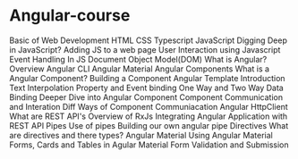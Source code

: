 # Angular-course

Basic of Web Development
HTML
CSS
Typescript
JavaScript
Digging Deep in JavaScript?
Adding JS to a web page
User Interaction using Javascript
Event Handling In JS
Document Object Model(DOM)
What is Angular?
Overview
Angular CLI
Angular Material
Angular Components
What is a Angular Component?
Building a Component
Angular Template
Introduction
Text Interpolation
Property and Event binding
One Way and Two Way Data Binding
Deeper Dive into Angular Component
Component Communication and Interation
Diff Ways of Component Communiacation
Angular HttpClient
What are REST API's
Overview of RxJs
Integrating Angular Application with REST API
Pipes
Use of pipes
Building our own angular pipe
Directives
What are directives and there types?
Angular Material
Using Angular Material
Forms, Cards and Tables in Agular Material
Form Validation and Submission
